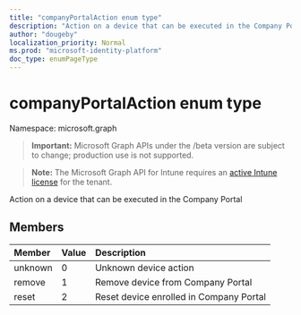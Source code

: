 ```yaml
---
title: "companyPortalAction enum type"
description: "Action on a device that can be executed in the Company Portal"
author: "dougeby"
localization_priority: Normal
ms.prod: "microsoft-identity-platform"
doc_type: enumPageType
---
```


# companyPortalAction enum type

Namespace: microsoft.graph

> **Important:** Microsoft Graph APIs under the /beta version are subject to change; production use is not supported.

> **Note:** The Microsoft Graph API for Intune requires an [active Intune license](https://go.microsoft.com/fwlink/?linkid=839381) for the tenant.

Action on a device that can be executed in the Company Portal

## Members
|Member|Value|Description|
|:---|:---|:---|
|unknown|0|Unknown device action|
|remove|1|Remove device from Company Portal|
|reset|2|Reset device enrolled in Company Portal|





